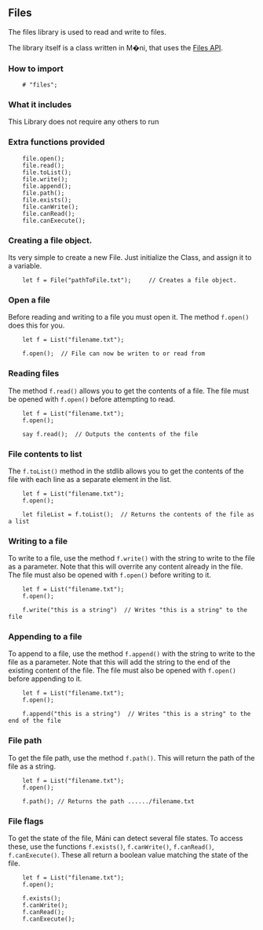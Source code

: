 ## Files
The files library is used to read and write to files.

The library itself is a class written in M�ni, that uses the [Files API](api/files.md).

### How to import
~~~ mani
    # "files";
~~~

### What it includes
This Library does not require any others to run

### Extra functions provided
~~~ mani
    file.open();
    file.read();
    file.toList();
    file.write();
    file.append();
    file.path();
    file.exists();
    file.canWrite();
    file.canRead();
    file.canExecute();
~~~

### Creating a file object.
Its very simple to create a new File. Just initialize the Class, and assign it to a variable.

~~~ mani
    let f = File("pathToFile.txt");     // Creates a file object.
~~~

### Open a file
Before reading and writing to a file you must open it. The method `f.open()` does this for you.

~~~ mani
    let f = List("filename.txt");

    f.open();  // File can now be writen to or read from
~~~

### Reading files
The method `f.read()` allows you to get the contents of a file. The file must be opened with `f.open()` before attempting to read.

~~~ mani
    let f = List("filename.txt");
    f.open();

    say f.read();  // Outputs the contents of the file
~~~

### File contents to list
The `f.toList()` method in the stdlib allows you to get the contents of the file with each line as a separate element in the list.
~~~ mani
    let f = List("filename.txt");
    f.open();

    let fileList = f.toList();  // Returns the contents of the file as a list
~~~

### Writing to a file
To write to a file, use the method `f.write()` with the string to write to the file as a parameter. Note that this will overrite any content already in the file.
The file must also be opened with `f.open()` before writing to it.

~~~ mani
    let f = List("filename.txt");
    f.open();

    f.write("this is a string")  // Writes "this is a string" to the file
~~~

### Appending to a file
To append to a file, use the method `f.append()` with the string to write to the file as a parameter. Note that this will add the string to the end of the existing content of the file.
The file must also be opened with `f.open()` before appending to it.

~~~ mani
    let f = List("filename.txt");
    f.open();

    f.append("this is a string")  // Writes "this is a string" to the end of the file
~~~

### File path
To get the file path, use the method `f.path()`. This will return the path of the file as a string.

~~~ mani
    let f = List("filename.txt");
    f.open();

    f.path(); // Returns the path ....../filename.txt
~~~

### File flags
To get the state of the file, Máni can detect several file states. To access these, use the functions `f.exists()`, `f.canWrite()`, `f.canRead()`, `f.canExecute()`.
These all return a boolean value matching the state of the file.

~~~ mani
    let f = List("filename.txt");
    f.open();

    f.exists();
    f.canWrite();
    f.canRead();
    f.canExecute();
~~~